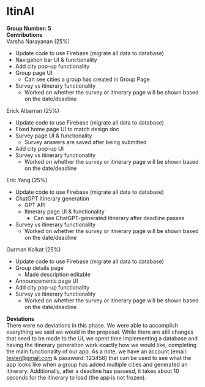 # ItinAI
**Group Number: 5**<br>
**Contributions**<br>
Varsha Narayanan (25%)
- Update code to use Firebase (migrate all data to database)
- Navigation bar UI & functionality
- Add city pop-up functionality
- Group page UI
    - Can see cities a group has created in Group Page
- Survey vs itinerary functionality
    - Worked on whether the survey or itinerary page will be shown based on the date/deadline

Erick Albarran (25%)
- Update code to use Firebase (migrate all data to database)
- Fixed home page UI to match design doc
- Survey page UI & functionality
    - Survey answers are saved after being submitted
- Add city pop-up UI
- Survey vs itinerary functionality
    - Worked on whether the survey or itinerary page will be shown based on the date/deadline

Eric Yang (25%)
- Update code to use Firebase (migrate all data to database)
- ChatGPT itinerary generation
    - GPT API
    - Itinerary page UI & functionality
        - Can see ChatGPT-generated itinerary after deadline passes
- Survey vs itinerary functionality
    - Worked on whether the survey or itinerary page will be shown based on the date/deadline

Gurman Kalkat (25%)
- Update code to use Firebase (migrate all data to database)
- Group details page
    - Made description editable
- Announcements page UI
- Add city pop-up functionality
- Survey vs itinerary functionality
    - Worked on whether the survey or itinerary page will be shown based on the date/deadline
    
**Deviations**<br>
There were no deviations in this phase. We were able to accomplish everything we said we would in the proposal. While there are still changes that need to be made to the UI, we spent time implementing a database and having the itinerary generation work exactly how we would like, completing the main functionality of our app. As a note, we have an account (email: tester@gmail.com & password: 123456) that can be used to see what the app looks like when a group has added multiple cities and generated an itinerary. Additionally, after a deadline has passesd, it takes about 10 seconds for the itinerary to load (the app is not frozen).

